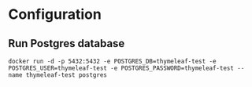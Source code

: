 # Configuration

## Run Postgres database 
```
docker run -d -p 5432:5432 -e POSTGRES_DB=thymeleaf-test -e POSTGRES_USER=thymeleaf-test -e POSTGRES_PASSWORD=thymeleaf-test --name thymeleaf-test postgres
```